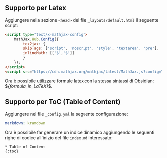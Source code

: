 ## Supporto per Latex
Aggiungere nella sezione `<head>` del file `_layouts/default.html` il seguente script:
```html
<script type="text/x-mathjax-config">
    MathJax.Hub.Config({
        tex2jax: {
        skipTags: ['script', 'noscript', 'style', 'textarea', 'pre'],
        inlineMath: [['$','$']]
        }
    });
</script>
<script src="https://cdn.mathjax.org/mathjax/latest/MathJax.js?config=TeX-AMS-MML_HTMLorMML" type="text/javascript"></script> 
```

Ora è possibile utilizzare formule latex con la stessa sintassi di Obsidian: \$*{formula_in_LaTeX}*\$.

## Supporto per ToC (Table of Content)
Aggiungere nel file `_config.yml` la seguente configurazione:
```yaml
markdown: kramdown
```

Ora è possibile far generare un indice dinamico aggiungendo le seguenti righe di codice all'inizio del file `index.md` interessato:
```
* Table of Content
{:toc}
```
